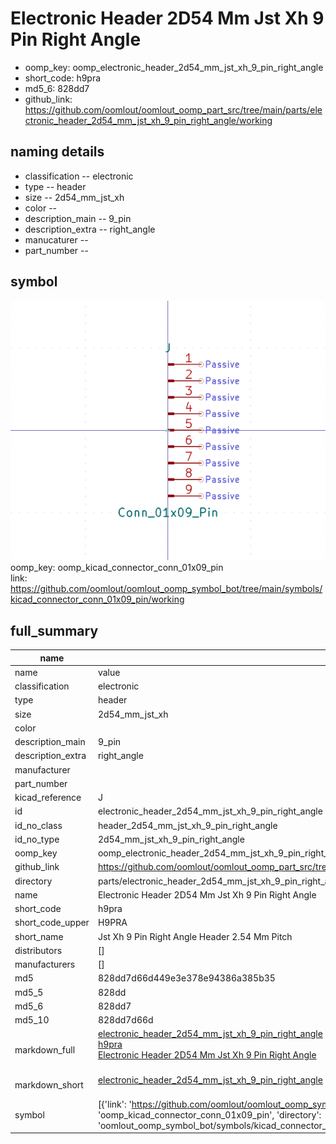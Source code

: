 # Electronic Header 2D54 Mm Jst Xh 9 Pin Right Angle

  
* oomp_key: oomp_electronic_header_2d54_mm_jst_xh_9_pin_right_angle 
* short_code: h9pra
* md5_6: 828dd7  
* github_link: https://github.com/oomlout/oomlout_oomp_part_src/tree/main/parts/electronic_header_2d54_mm_jst_xh_9_pin_right_angle/working  
## naming details
* classification -- electronic
* type -- header
* size -- 2d54_mm_jst_xh
* color -- 
* description_main -- 9_pin
* description_extra -- right_angle
* manucaturer -- 
* part_number -- 



## symbol

![](symbol/0/working/working_600.png)  
oomp_key: oomp_kicad_connector_conn_01x09_pin  
link: https://github.com/oomlout/oomlout_oomp_symbol_bot/tree/main/symbols/kicad_connector_conn_01x09_pin/working  


## full_summary
| name | value | 
| --- | --- | 
| name | value | 
| classification | electronic | 
| type | header | 
| size | 2d54_mm_jst_xh | 
| color |  | 
| description_main | 9_pin | 
| description_extra | right_angle | 
| manufacturer |  | 
| part_number |  | 
| kicad_reference | J | 
| id | electronic_header_2d54_mm_jst_xh_9_pin_right_angle | 
| id_no_class | header_2d54_mm_jst_xh_9_pin_right_angle | 
| id_no_type | 2d54_mm_jst_xh_9_pin_right_angle | 
| oomp_key | oomp_electronic_header_2d54_mm_jst_xh_9_pin_right_angle | 
| github_link | https://github.com/oomlout/oomlout_oomp_part_src/tree/main/parts/electronic_header_2d54_mm_jst_xh_9_pin_right_angle/working | 
| directory | parts/electronic_header_2d54_mm_jst_xh_9_pin_right_angle | 
| name | Electronic Header 2D54 Mm Jst Xh 9 Pin Right Angle | 
| short_code | h9pra | 
| short_code_upper | H9PRA | 
| short_name | Jst Xh 9 Pin Right Angle Header 2.54 Mm Pitch | 
| distributors | [] | 
| manufacturers | [] | 
| md5 | 828dd7d66d449e3e378e94386a385b35 | 
| md5_5 | 828dd | 
| md5_6 | 828dd7 | 
| md5_10 | 828dd7d66d | 
| markdown_full | [electronic_header_2d54_mm_jst_xh_9_pin_right_angle](https://github.com/oomlout/oomlout_oomp_part_src/tree/main/parts/electronic_header_2d54_mm_jst_xh_9_pin_right_angle/working)<br>[h9pra](https://github.com/oomlout/oomlout_oomp_part_src/tree/main/parts/electronic_header_2d54_mm_jst_xh_9_pin_right_angle/working)<br>[Electronic Header 2D54 Mm Jst Xh 9 Pin Right Angle](https://github.com/oomlout/oomlout_oomp_part_src/tree/main/parts/electronic_header_2d54_mm_jst_xh_9_pin_right_angle/working)<br><br> | 
| markdown_short | [electronic_header_2d54_mm_jst_xh_9_pin_right_angle](https://github.com/oomlout/oomlout_oomp_part_src/tree/main/parts/electronic_header_2d54_mm_jst_xh_9_pin_right_angle/working)<br><br> | 
| symbol | [{'link': 'https://github.com/oomlout/oomlout_oomp_symbol_bot/tree/main/symbols/kicad_connector_conn_01x09_pin', 'oomp_key': 'oomp_kicad_connector_conn_01x09_pin', 'directory': 'oomlout_oomp_symbol_bot/symbols/kicad_connector_conn_01x09_pin//working/working.kicad_sym'}] | 
